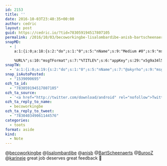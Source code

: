 ```yaml
---
id: 2153
title: ''
date: 2016-10-03T23:40:35+00:00
author: cedric
layout: post
guid: https://cedric.io/?tid=783059194517807105
permalink: /2016/10/03/becoworkingbe-lisalombardibe-anisb-bartscheenaerts-burooz-karineje-great-job-deserves-great-feedback/
snapMD:
  - |
    a:1:{i:0;a:18:{s:2:"do";s:1:"0";s:5:"nName";s:9:"Medium #0";s:9:"msgFormat";s:19:"%FULLTEXT%
    
    %URL%";s:10:"msgTFormat";s:7:"%TITLE%";s:6:"appKey";s:29:"x5g9a34l5z294i5y2q284e4g54454";s:6:"appSec";s:85:"d3h0a44e4s2b4i5u2r234m5f5b4v2l5q2a444h574347464a454x2w20374447494c484b4w2c464f5u2d4z2";s:8:"inclTags";s:1:"1";s:7:"fltrsOn";i:0;s:5:"fltrs";a:0:{}s:7:"proxyOn";i:0;s:7:"useSURL";i:0;s:1:"v";i:350;s:4:"publ";s:1:"0";s:11:"accessToken";s:65:"2353413aa5437433e5648ccf74a16119308317c52d1a24d8ed99f26add037528a";s:12:"appAppUserID";s:65:"104b21fd8da79171a6e7bf800d03b4b761204f242935e05d2d86850a6b1635f77";s:14:"appAppUserName";s:26:"Cédric Bousmanne (akyrho)";s:13:"appAppUserURL";s:26:"https://medium.com/@akyrho";s:7:"pubList";a:0:{}}}
snapTW:
  - 'a:1:{i:0;a:19:{s:2:"do";s:1:"0";s:5:"nName";s:7:"@akyrho";s:9:"msgFormat";s:26:"%TITLE%. %EXCERPT% - %URL%";s:6:"appKey";s:55:"x5g9a8325v2y475r3c4m48584n53446p423r3r5u3e356j5j3k4r2p3";s:6:"appSec";s:105:"d3h0a94o46415u594v3q5l5n5l4r4x474x4j484o473u4i5w2m4k494z2k344n306n5r3l5v2s554p4n3p3k45495c3z4v4d3m3u5w525";s:7:"fltrsOn";i:0;s:5:"fltrs";a:0:{}s:7:"proxyOn";i:0;s:7:"useSURL";i:0;s:1:"v";i:350;s:5:"twURL";s:25:"http://twitter.com/akyrho";s:11:"accessToken";s:50:"6678782-Eyg60SCeh7762DEIsYtTPD5GVeOuSN8ATMdF2Lpppe";s:14:"accessTokenSec";s:45:"PgGDCbcYLJnR5esZjY9ID72A33mUNCYnQwaQTBsojSJNa";s:5:"tw140";i:0;s:10:"riComments";s:1:"1";s:11:"riCommentsM";s:1:"1";s:12:"riCommentsAA";s:1:"1";s:8:"attchImg";s:1:"1";s:9:"wpImgSize";s:4:"full";}}'
snap_isAutoPosted:
  - "1539090695"
ozh_ta_id:
  - "783059194517807105"
ozh_ta_source:
  - '<a href="http://twitter.com/download/android" rel="nofollow">Twitter for Android</a>'
ozh_ta_reply_to_name:
  - becoworkingbe
ozh_ta_reply_to_tweet:
  - "783040349061144576"
categories:
  - toots
format: aside
kind:
  - Note
---
```

<span class="username username_linked">@<a href="https://twitter.com/becoworkingbe" title="Be Coworking">becoworkingbe</a></span> <span class="username username_linked">@<a href="https://twitter.com/lisalombardibe" title="Lisa Lombardi">lisalombardibe</a></span> <span class="username username_linked">@<a href="https://twitter.com/anisb" title="anisb">anisb</a></span> <span class="username username_linked">@<a href="https://twitter.com/BartScheenaerts" title="Bart Scheenaerts">BartScheenaerts</a></span> <span class="username username_linked">@<a href="https://twitter.com/BurooZ" title="Doris @ BurooZ">BurooZ</a></span> <span class="username username_linked">@<a href="https://twitter.com/karineje" title="Karine Jean">karineje</a></span> great job deserves great feedback 🙂